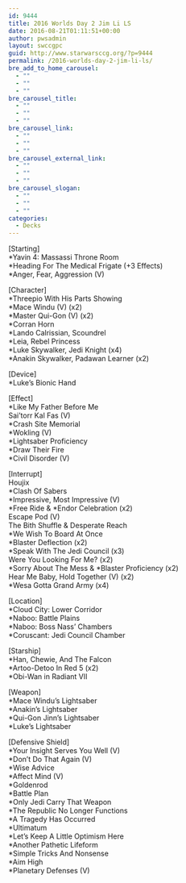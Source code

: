 ```yaml
---
id: 9444
title: 2016 Worlds Day 2 Jim Li LS
date: 2016-08-21T01:11:51+00:00
author: pwsadmin
layout: swccgpc
guid: http://www.starwarsccg.org/?p=9444
permalink: /2016-worlds-day-2-jim-li-ls/
bre_add_to_home_carousel:
  - ""
  - ""
  - ""
bre_carousel_title:
  - ""
  - ""
  - ""
bre_carousel_link:
  - ""
  - ""
  - ""
bre_carousel_external_link:
  - ""
  - ""
  - ""
bre_carousel_slogan:
  - ""
  - ""
  - ""
categories:
  - Decks
---
```

[Starting]  
*Yavin 4: Massassi Throne Room  
*Heading For The Medical Frigate (+3 Effects)  
*Anger, Fear, Aggression (V)

[Character]  
*Threepio With His Parts Showing  
*Mace Windu (V) (x2)  
*Master Qui-Gon (V) (x2)  
*Corran Horn  
*Lando Calrissian, Scoundrel  
*Leia, Rebel Princess  
*Luke Skywalker, Jedi Knight (x4)  
*Anakin Skywalker, Padawan Learner (x2)

[Device]  
*Luke&#8217;s Bionic Hand

[Effect]  
*Like My Father Before Me  
Sai&#8217;torr Kal Fas (V)  
*Crash Site Memorial  
*Wokling (V)  
*Lightsaber Proficiency  
*Draw Their Fire  
*Civil Disorder (V)

[Interrupt]  
Houjix  
*Clash Of Sabers  
*Impressive, Most Impressive (V)  
\*Free Ride & \*Endor Celebration (x2)  
Escape Pod (V)  
The Bith Shuffle & Desperate Reach  
*We Wish To Board At Once  
*Blaster Deflection (x2)  
*Speak With The Jedi Council (x3)  
Were You Looking For Me? (x2)  
\*Sorry About The Mess & \*Blaster Proficiency (x2)  
Hear Me Baby, Hold Together (V) (x2)  
*Wesa Gotta Grand Army (x4)

[Location]  
*Cloud City: Lower Corridor  
*Naboo: Battle Plains  
*Naboo: Boss Nass&#8217; Chambers  
*Coruscant: Jedi Council Chamber

[Starship]  
*Han, Chewie, And The Falcon  
*Artoo-Detoo In Red 5 (x2)  
*Obi-Wan in Radiant VII

[Weapon]  
*Mace Windu&#8217;s Lightsaber  
*Anakin&#8217;s Lightsaber  
*Qui-Gon Jinn&#8217;s Lightsaber  
*Luke&#8217;s Lightsaber

[Defensive Shield]  
*Your Insight Serves You Well (V)  
*Don&#8217;t Do That Again (V)  
*Wise Advice  
*Affect Mind (V)  
*Goldenrod  
*Battle Plan  
*Only Jedi Carry That Weapon  
*The Republic No Longer Functions  
*A Tragedy Has Occurred  
*Ultimatum  
*Let&#8217;s Keep A Little Optimism Here  
*Another Pathetic Lifeform  
*Simple Tricks And Nonsense  
*Aim High  
*Planetary Defenses (V)